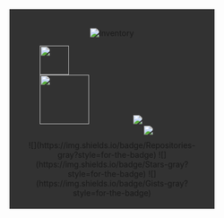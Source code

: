 <div align="center">

<!-- Crafting Panel -->
<div style="background-color: #000000CC; padding: 20px; width: 326px;">
  
  <!-- Title -->
  ![Inventory](https://readme-typing-svg.herokuapp.com?font=Minecraft&size=24&duration=2000&pause=1000&color=FFFFFF&center=true&vCenter=true&repeat=false&width=320&height=30&lines=Inventory)

  <!-- Left Panel -->
  <div align="left" style="display: inline-block; width: 88px;">
    <img src="https://mc-heads.net/avatar/fumeko" width="52" height="52" />
    <br>
    <img src="https://profile-counter.glitch.me/fumeko-ts/count.svg" width="88" />
  </div>

  <!-- Center Panel -->
  <div align="center" style="display: inline-block; width: 166px;">
    <img src="https://github-readme-stats.vercel.app/api?username=fumeko-ts&show_icons=true&bg_color=00000000&title_color=FFFFFF&text_color=FFFFFF&icon_color=FFFFFF&hide_border=true&card_width=166" />
  </div>

  <!-- Right Panel -->
  <div align="right" style="display: inline-block; width: 146px;">
    <img src="https://github-readme-stats.vercel.app/api/top-langs/?username=fumeko-ts&layout=compact&bg_color=00000000&title_color=FFFFFF&text_color=FFFFFF&hide_border=true" />
  </div>

  <!-- Hotbar -->
  <div style="margin-top: 10px;">
    ![](https://img.shields.io/badge/Repositories-gray?style=for-the-badge)
    ![](https://img.shields.io/badge/Stars-gray?style=for-the-badge)
    ![](https://img.shields.io/badge/Gists-gray?style=for-the-badge)
  </div>

</div>
</div>
